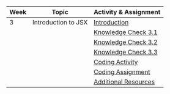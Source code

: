 | Week | Topic                      | Activity & Assignment          |
|------|----------------------------|--------------------------------|
| 3    | Introduction to JSX        | [Introduction](./Introduction%20_%20Instructions.pdf)                  |
|      |                            | [Knowledge Check 3.1](https://docs.google.com/forms/d/1uOQpsKKSGAP4kaTdRKEhL3gtKBEh4_amNpAH0u2ZOEA/edit)            |
|      |                            | [Knowledge Check 3.2](https://docs.google.com/forms/d/1TN35YNVpWLpL5fz6RbZEIrF6dClhXCnWlTSn7eDE8Z8/edit)            |
|      |                            | [Knowledge Check 3.3](https://docs.google.com/forms/d/1HMSnVfpKRQMAIUXPADditnWIpXkOBwwdHRcd9tiYa4o/edit)            |
|      |                            | [Coding Activity](https://classroom.github.com/a/2nTYovKw) |
|      |                            | [Coding Assignment](https://classroom.github.com/a/ekFpQsXI) |
|      |                            | [Additional Resources](./Additional%20Resources.pdf)           |
